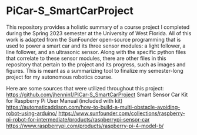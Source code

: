 # PiCar-S_SmartCarProject
This repository provides a holistic summary of a course project I completed during the Spring 2023 semester at the University of West Florida. All of this work is adapted from the SunFounder open-source programming that is used to power a smart car and its three sensor modules: a light follower, a line follower, and an ultrasonic sensor. Along with the specific python files that correlate to these sensor modules, there are other files in this repository that pertain to the project and its progress, such as images and figures. This is meant as a summarizing tool to finalize my semester-long project for my autonomous robotics course. 

Here are some sources that were utilized throughout this project:
https://github.com/jhennin1/PiCar-S_SmartCarProject 
Smart Sensor Car Kit for Raspberry Pi User Manual (included with kit) 
https://automaticaddison.com/how-to-build-a-multi-obstacle-avoiding-robot-using-arduino/ 
https://www.sunfounder.com/collections/raspberry-pi-robot-for-intermediate/products/raspberrypi-sensor-car 
https://www.raspberrypi.com/products/raspberry-pi-4-model-b/

